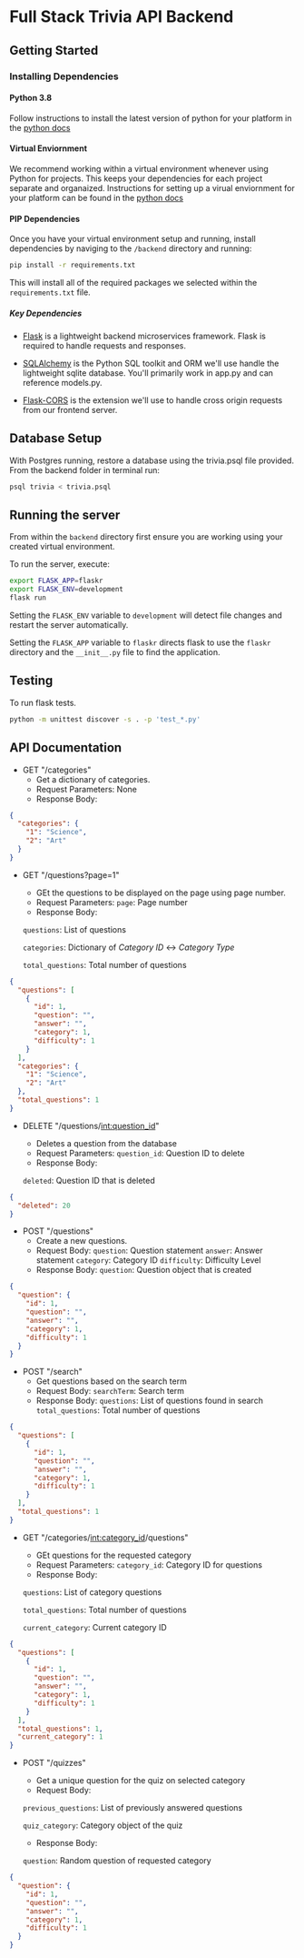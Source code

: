 # Full Stack Trivia API Backend

## Getting Started

### Installing Dependencies

#### Python 3.8

Follow instructions to install the latest version of python for your platform in the [python docs](https://docs.python.org/3/using/unix.html#getting-and-installing-the-latest-version-of-python)

#### Virtual Enviornment

We recommend working within a virtual environment whenever using Python for projects. This keeps your dependencies for each project separate and organaized. Instructions for setting up a virual enviornment for your platform can be found in the [python docs](https://packaging.python.org/guides/installing-using-pip-and-virtual-environments/)

#### PIP Dependencies

Once you have your virtual environment setup and running, install dependencies by naviging to the `/backend` directory and running:

```bash
pip install -r requirements.txt
```

This will install all of the required packages we selected within the `requirements.txt` file.

##### Key Dependencies

- [Flask](http://flask.pocoo.org/) is a lightweight backend microservices framework. Flask is required to handle requests and responses.

- [SQLAlchemy](https://www.sqlalchemy.org/) is the Python SQL toolkit and ORM we'll use handle the lightweight sqlite database. You'll primarily work in app.py and can reference models.py.

- [Flask-CORS](https://flask-cors.readthedocs.io/en/latest/#) is the extension we'll use to handle cross origin requests from our frontend server.

## Database Setup

With Postgres running, restore a database using the trivia.psql file provided. From the backend folder in terminal run:

```bash
psql trivia < trivia.psql
```

## Running the server

From within the `backend` directory first ensure you are working using your created virtual environment.

To run the server, execute:

```bash
export FLASK_APP=flaskr
export FLASK_ENV=development
flask run
```

Setting the `FLASK_ENV` variable to `development` will detect file changes and restart the server automatically.

Setting the `FLASK_APP` variable to `flaskr` directs flask to use the `flaskr` directory and the `__init__.py` file to find the application.

## Testing

To run flask tests.

```bash
python -m unittest discover -s . -p 'test_*.py'
```

## API Documentation

- GET "/categories"
  - Get a dictionary of categories.
  - Request Parameters: None
  - Response Body:

```json
{
  "categories": {
    "1": "Science",
    "2": "Art"
  }
}
```

- GET "/questions?page=1"

  - GEt the questions to be displayed on the page using page number.
  - Request Parameters: `page`: Page number
  - Response Body:

  `questions`: List of questions

  `categories`: Dictionary of _Category ID_ <-> _Category Type_

  `total_questions`: Total number of questions

```json
{
  "questions": [
    {
      "id": 1,
      "question": "",
      "answer": "",
      "category": 1,
      "difficulty": 1
    }
  ],
  "categories": {
    "1": "Science",
    "2": "Art"
  },
  "total_questions": 1
}
```

- DELETE "/questions/<int:question_id>"

  - Deletes a question from the database
  - Request Parameters: `question_id`: Question ID to delete
  - Response Body:

  `deleted`: Question ID that is deleted

```json
{
  "deleted": 20
}
```

- POST "/questions"
  - Create a new questions.
  - Request Body:
    `question`: Question statement
    `answer`: Answer statement
    `category`: Category ID
    `difficulty`: Difficulty Level
  - Response Body:
    `question`: Question object that is created

```json
{
  "question": {
    "id": 1,
    "question": "",
    "answer": "",
    "category": 1,
    "difficulty": 1
  }
}
```

- POST "/search"
  - Get questions based on the search term
  - Request Body:
    `searchTerm`: Search term
  - Response Body:
    `questions`: List of questions found in search
    `total_questions`: Total number of questions

```json
{
  "questions": [
    {
      "id": 1,
      "question": "",
      "answer": "",
      "category": 1,
      "difficulty": 1
    }
  ],
  "total_questions": 1
}
```

- GET "/categories/<int:category_id>/questions"

  - GEt questions for the requested category
  - Request Parameters: `category_id`: Category ID for questions
  - Response Body:

  `questions`: List of category questions

  `total_questions`: Total number of questions

  `current_category`: Current category ID

```json
{
  "questions": [
    {
      "id": 1,
      "question": "",
      "answer": "",
      "category": 1,
      "difficulty": 1
    }
  ],
  "total_questions": 1,
  "current_category": 1
}
```

- POST "/quizzes"

  - Get a unique question for the quiz on selected category
  - Request Body:

  `previous_questions`: List of previously answered questions

  `quiz_category`: Category object of the quiz

  - Response Body:

  `question`: Random question of requested category

```json
{
  "question": {
    "id": 1,
    "question": "",
    "answer": "",
    "category": 1,
    "difficulty": 1
  }
}
```
